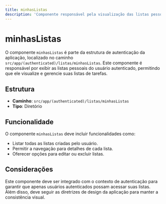 ```yaml
---
title: minhasListas
description: 'Componente responsável pela visualização das listas pessoais do usuário autenticado.'
---
```


# minhasListas

O componente `minhasListas` é parte da estrutura de autenticação da aplicação, localizado no caminho `src/app/(authenticated)/listas/minhasListas`. Este componente é responsável por exibir as listas pessoais do usuário autenticado, permitindo que ele visualize e gerencie suas listas de tarefas.

## Estrutura

- **Caminho**: `src/app/(authenticated)/listas/minhasListas`
- **Tipo**: Diretório

## Funcionalidade

O componente `minhasListas` deve incluir funcionalidades como:

- Listar todas as listas criadas pelo usuário.
- Permitir a navegação para detalhes de cada lista.
- Oferecer opções para editar ou excluir listas.

## Considerações

Este componente deve ser integrado com o contexto de autenticação para garantir que apenas usuários autenticados possam acessar suas listas. Além disso, deve seguir as diretrizes de design da aplicação para manter a consistência visual.